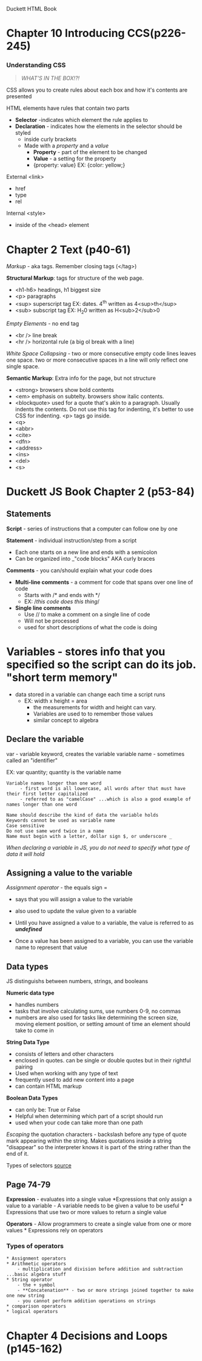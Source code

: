 Duckett HTML Book

# Chapter 10 Introducing CCS(p226-245)

### Understanding CSS
> _WHAT'S IN THE BOX!?!_ 

CSS allows you to create rules about each box and how it's contents are presented

HTML elements have rules that contain two parts

* **Selector**  -indicates which element the rule applies to
* **Declaration** - indicates how the elements in the selector should be styled
    - inside curly brackets
    - Made with a _property_ and a _value_ 
        * **Property** - part of the element to be changed
        * **Value** - a setting for the property
        * {property: value}  EX: {color: yellow;}

External  \<link>
  - href
  - type
  - rel

Internal \<style>
  - inside of the \<head> element


# Chapter 2 Text (p40-61)
_Markup_ - aka tags. Remember closing tags (\</tag>)

**Structural Markup**: tags for structure of the web page.
- \<h1-h6> headings, h1 biggest size
- \<p> paragraphs
- \<sup> superscript tag EX: dates. 4<sup>th</sup> written as 4\<sup>th\</sup>
- \<sub> subscript tag EX: H<sub>2</sub>0 written as H\<sub>2\</sub>0

_Empty Elements_ - no end tag
- \<br /> line break
- \<hr /> horizontal rule (a big ol break with a line)


_White Space Collapsing_ - two or more consecutive empty code lines leaves one space. two or more consecutive spaces in a line will only reflect one single space.

**Semantic Markup**: Extra info for the page, but not structure
- \<strong> browsers show bold contents
- \<em> emphasis on subtelty. browsers show italic contents.  
- \<blockquote> used for a quote that's akin to a paragraph. Usually indents the contents. Do not use this tag for indenting, it's better to use CSS for indenting. \<p> tags go inside. 
- \<q> 
- \<abbr>
- \<cite>
- \<dfn> 
- \<address>
- \<ins>
- \<del>
- \<s>


# Duckett JS Book Chapter 2 (p53-84)
## Statements

**Script** - series of instructions that a computer can follow one by one

**Statement** - individual instruction/step from a script
* Each one starts on a new line and ends with a semicolon
* Can be organized into _"code blocks" AKA curly braces

**Comments** - you can/should explain what your code does
* **Multi-line comments** - a comment for code that spans over one line of code
    * Starts with /* and ends with */
    - EX: \/*this code does this thing*/
* **Single line comments**
    * Use // to make a comment on a single line of code
    * Will not be processed 
    * used for short descriptions of what the code is doing

# Variables - stores info that you specified so the script can do its job. "short term memory"
* data stored in a variable can change each time a script runs  
    * EX: width x height = area
        - the measurements for width and height can vary.
        - Variables are used to to remember those values
        - similar concept to algebra

## Declare the variable

var - variable keyword, creates the variable
    variable name - sometimes called an "identifier"

EX: var quantity;
        quantity is the variable name

    Variable names longer than one word 
         - first word is all lowercase, all words after that must have their first letter capitalized
         - referred to as "camelCase" ...which is also a good example of names longer than one word
    
    Name should describe the kind of data the variable holds
    Keywords cannot be used as variable name
    Case sensitive
    Do not use same word twice in a name
    Name must begin with a letter, dollar sign $, or underscore _
    
_When declaring a variable in JS, you do not need to specify what type of data it will hold_

## Assigning a value to the variable 

_Assignment operator_ - the equals sign =
* says that you will assign a value to the variable
* also used to update the value given to a variable
* Until you have assigned a value to a variable, the value is referred to as **_undefined_**

* Once a value has been assigned to a variable, you can use the variable name to represent that value

## Data types

JS distinguishs between numbers, strings, and booleans

**Numeric data type**
* handles numbers
* tasks that involve calculating sums, use numbers 0-9, no commas
* numbers are also used for tasks like determining the screen size, moving element position, or setting amount of time an element should take to come in

**String Data Type**
* consists of letters and other characters
* enclosed in quotes. can be single or double quotes but in their rightful pairing
* Used when working with any type of text
* frequently used to add new content into a page
* can contain HTML markup


**Boolean Data Types** 
* can only be: True or False
* Helpful when determining which part of a script should run
* used when your code can take more than one path

_Escaping_ the quotation characters - backslash before any type of quote mark appearing within the string. Makes quotations inside a string "disappear" so the interpreter knows it is part of the string rather than the end of it. 

Types of selectors 
    [source](https://www.w3schools.com/css/css_selectors.asp)

## Page 74-79
**Expression** - evaluates into a single value
    *Expressions that only assign a value to a variable
        - A variable needs to be given a value to be useful
    * Expressions that use two or more values to return a single value

**Operators** - Allow programmers to create a single value from one or more values
    * Expressions rely on operators
### Types of operators
    * Assignment operators
    * Arithmetic operators 
        - multiplication and division before addition and subtraction ...basic algebra stuff
    * String operator
        - the + symbol
        - **Concatenation** - two or more strings joined together to make one new string 
        - you cannot perform addition operations on strings
    * comparison operators
    * logical operators

# Chapter 4 Decisions and Loops (p145-162)